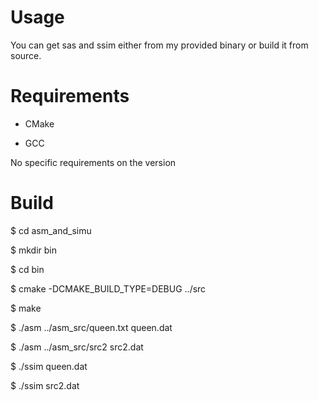 # Usage
You can get sas and ssim either from my provided binary or build it from source.

# Requirements

- CMake

- GCC

No specific requirements on the version

# Build
$ cd asm_and_simu

$ mkdir bin

$ cd bin

$ cmake -DCMAKE_BUILD_TYPE=DEBUG ../src

$ make

$ ./asm ../asm_src/queen.txt queen.dat

$ ./asm ../asm_src/src2 src2.dat

$ ./ssim queen.dat

$ ./ssim src2.dat
